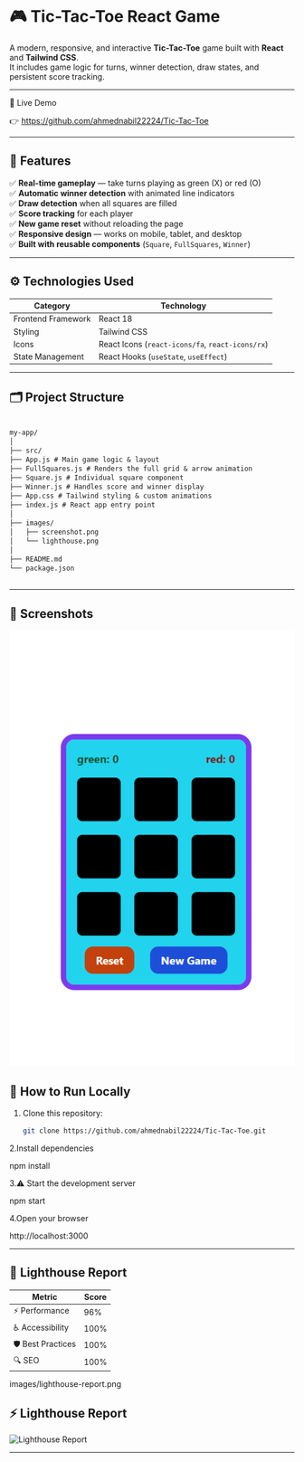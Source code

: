 # 🎮 Tic-Tac-Toe React Game

A modern, responsive, and interactive **Tic-Tac-Toe** game built with **React** and **Tailwind CSS**.  
It includes game logic for turns, winner detection, draw states, and persistent score tracking.

---

🚀 Live Demo

👉 https://github.com/ahmednabil22224/Tic-Tac-Toe

---

## 🚀 Features

✅ **Real-time gameplay** — take turns playing as green (X) or red (O)  
✅ **Automatic winner detection** with animated line indicators  
✅ **Draw detection** when all squares are filled  
✅ **Score tracking** for each player  
✅ **New game reset** without reloading the page  
✅ **Responsive design** — works on mobile, tablet, and desktop  
✅ **Built with reusable components** (`Square`, `FullSquares`, `Winner`)

---

## ⚙️ Technologies Used

| Category           | Technology                                       |
| ------------------ | ------------------------------------------------ |
| Frontend Framework | React 18                                         |
| Styling            | Tailwind CSS                                     |
| Icons              | React Icons (`react-icons/fa`, `react-icons/rx`) |
| State Management   | React Hooks (`useState`, `useEffect`)            |

---

## 🗂️ Project Structure

```

my-app/
│
├── src/
├── App.js # Main game logic & layout
├── FullSquares.js # Renders the full grid & arrow animation
├── Square.js # Individual square component
├── Winner.js # Handles score and winner display
├── App.css # Tailwind styling & custom animations
├── index.js # React app entry point
│
├── images/
│   ├── screenshot.png
│   └── lighthouse.png
│
├── README.md
└── package.json


```

---

## 📸 Screenshots

![Screenshot](./src/images/screenshot.png)

## 🚀 How to Run Locally

1. Clone this repository:

   ```bash
   git clone https://github.com/ahmednabil22224/Tic-Tac-Toe.git

   ```

2.Install dependencies

npm install

3.⚠️ Start the development server

npm start

4.Open your browser

http://localhost:3000

---

## 🌟 Lighthouse Report

| Metric            | Score |
| ----------------- | ----- |
| ⚡ Performance    | 96%  |
| ♿ Accessibility  | 100%   |
| 🛡️ Best Practices | 100%  |
| 🔍 SEO            | 100%  |

images/lighthouse-report.png

## ⚡ Lighthouse Report

![Lighthouse Report](./src/images/lighthouse-report.png)

---
